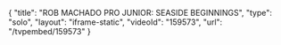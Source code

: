 {
    "title": "ROB MACHADO PRO JUNIOR: SEASIDE BEGINNINGS",
    "type": "solo",
    "layout": "iframe-static",
    "videoId": "159573",
    "url": "\/tvpembed\/159573"
}